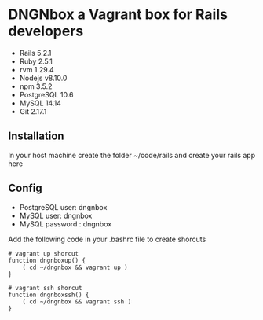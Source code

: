 # DNGNbox a Vagrant box for Rails developers
- Rails 5.2.1
- Ruby 2.5.1
- rvm 1.29.4
- Nodejs v8.10.0
- npm 3.5.2
- PostgreSQL 10.6
- MySQL 14.14
- Git 2.17.1

## Installation
In your host machine create the folder ~/code/rails and create your rails app here

## Config
- PostgreSQL user: dngnbox
- MySQL user: dngnbox
- MySQL password : dngnbox

Add the following code in your .bashrc file to create shorcuts
~~~~
# vagrant up shorcut
function dngnboxup() {
    ( cd ~/dngnbox && vagrant up )
}

# vagrant ssh shorcut
function dngnboxssh() {
	( cd ~/dngnbox && vagrant ssh )
}
~~~~
